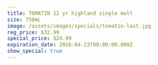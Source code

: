 ```yaml
---
title: TOMATIN 12 yr highland single malt
size: 750mL
image: /assets/images/specials/tomatin-last.jpg
reg_price: $32.99
special_price: $24.99
expiration_date: 2016-04-23T00:00:00.000Z
show_special: true
---
```



